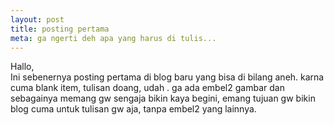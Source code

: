 ```yaml
---
layout: post
title: posting pertama
meta: ga ngerti deh apa yang harus di tulis...
---
```


Hallo,    
Ini sebenernya posting pertama di blog baru yang bisa di bilang aneh.
karna cuma blank item, tulisan doang, udah .
ga ada embel2 gambar dan sebagainya
memang gw sengaja bikin kaya begini, emang tujuan gw bikin blog cuma untuk tulisan gw aja, tanpa embel2 yang lainnya.